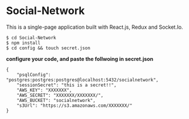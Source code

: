# Social-Network
This is a single-page application built with React.js, Redux and Socket.Io.

``` $ git clone https://github.com/ahmad-mj/Social-Network.git
$ cd Social-Network
$ npm install
$ cd config && touch secret.json 
```

**configure your code, and paste the follwoing in secret.json**
```
{
    "psqlConfig": "postgres:postgres:postgres@localhost:5432/socialnetwork",
    "sessionSecret": "this is a secret!!",
    "AWS_KEY": "XXXXXXX",
    "AWS_SECRET": "XXXXXXX/XXXXXXX/",
    "AWS_BUCKET": "socialnetwork",
    "s3Url": "https://s3.amazonaws.com/XXXXXXX/"
}
```
